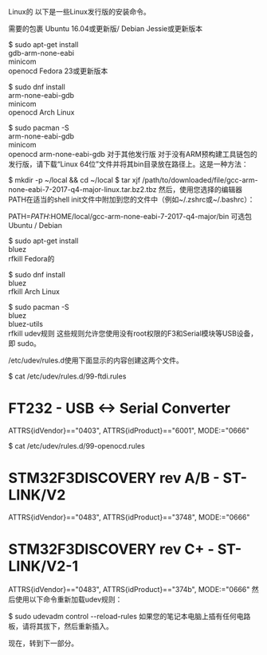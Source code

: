 Linux的
以下是一些Linux发行版的安装命令。

需要的包裹
Ubuntu 16.04或更新版/ Debian Jessie或更新版本

$ sudo apt-get install \
  gdb-arm-none-eabi \
  minicom \
  openocd
Fedora 23或更新版本

$ sudo dnf install \
  arm-none-eabi-gdb \
  minicom \
  openocd
Arch Linux

$ sudo pacman -S \
  arm-none-eabi-gdb \
  minicom \
  openocd
arm-none-eabi-gdb 对于其他发行版
对于没有ARM预构建工具链包的发行版，请下载“Linux 64位”文件并将其bin目录放在路径上。这是一种方法：


$ mkdir -p ~/local && cd ~/local
$ tar xjf /path/to/downloaded/file/gcc-arm-none-eabi-7-2017-q4-major-linux.tar.bz2.tbz
然后，使用您选择的编辑器PATH在适当的shell init文件中附加到您的文件中（例如~/.zshrc或~/.bashrc）：


PATH=$PATH:$HOME/local/gcc-arm-none-eabi-7-2017-q4-major/bin
可选包
Ubuntu / Debian

$ sudo apt-get install \
  bluez \
  rfkill
Fedora的

$ sudo dnf install \
  bluez \
  rfkill
Arch Linux

$ sudo pacman -S \
  bluez \
  bluez-utils \
  rfkill
udev规则
这些规则允许您使用没有root权限的F3和Serial模块等USB设备，即 sudo。

/etc/udev/rules.d使用下面显示的内容创建这两个文件。


$ cat /etc/udev/rules.d/99-ftdi.rules

# FT232 - USB <-> Serial Converter
ATTRS{idVendor}=="0403", ATTRS{idProduct}=="6001", MODE:="0666"

$ cat /etc/udev/rules.d/99-openocd.rules

# STM32F3DISCOVERY rev A/B - ST-LINK/V2
ATTRS{idVendor}=="0483", ATTRS{idProduct}=="3748", MODE:="0666"

# STM32F3DISCOVERY rev C+ - ST-LINK/V2-1
ATTRS{idVendor}=="0483", ATTRS{idProduct}=="374b", MODE:="0666"
然后使用以下命令重新加载udev规则：


$ sudo udevadm control --reload-rules
如果您的笔记本电脑上插有任何电路板，请将其拔下，然后重新插入。

现在，转到下一部分。